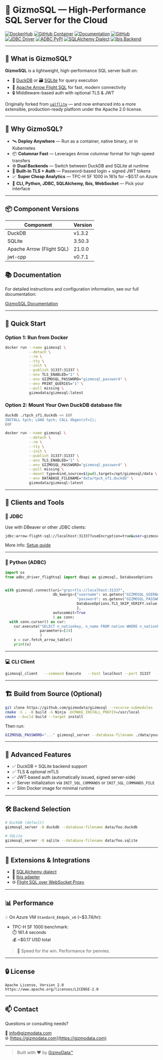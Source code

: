 # 🚀 GizmoSQL — High-Performance SQL Server for the Cloud

[![DockerHub](https://img.shields.io/badge/dockerhub-image-green.svg?logo=Docker)](https://hub.docker.com/r/gizmodata/gizmosql)
[![GitHub Container](https://img.shields.io/badge/github--package-container--image-green.svg?logo=Docker)](https://github.com/gizmodata/gizmosql/pkgs/container/gizmosql)
[![Documentation](https://img.shields.io/badge/Documentation-dev-yellow.svg)](https://arrow.apache.org/docs/format/FlightSql.html)
[![GitHub](https://img.shields.io/badge/GitHub-gizmodata%2Fgizmosql-blue.svg?logo=Github)](https://github.com/gizmodata/gizmosql)
[![JDBC Driver](https://img.shields.io/badge/Arrow%20JDBC%20Driver-download%20artifact-red?logo=Apache%20Maven)](https://search.maven.org/search?q=a:flight-sql-jdbc-driver)
[![ADBC PyPI](https://img.shields.io/badge/PyPI-Arrow%20ADBC%20Flight%20SQL%20driver-blue?logo=PyPI)](https://pypi.org/project/adbc-driver-flightsql/)
[![SQLAlchemy Dialect](https://img.shields.io/badge/PyPI-GizmoSQL%20SQLAlchemy%20Dialect-blue?logo=PyPI)](https://pypi.org/project/sqlalchemy-gizmosql-adbc-dialect/)
[![Ibis Backend](https://img.shields.io/badge/PyPI-GizmoSQL%20Ibis%20Backend-blue?logo=PyPI)](https://pypi.org/project/ibis-gizmosql/)

---

## 🌟 What is GizmoSQL?

**GizmoSQL** is a lightweight, high-performance SQL server built on:

- 🦆 [DuckDB](https://duckdb.org) or 🗃️ [SQLite](https://sqlite.org) for query execution
- 🚀 [Apache Arrow Flight SQL](https://arrow.apache.org/docs/format/FlightSql.html) for fast, modern connectivity
- 🔒 Middleware-based auth with optional TLS & JWT

Originally forked from [`sqlflite`](https://github.com/voltrondata/sqlflite) — and now enhanced into a more extensible, production-ready platform under the Apache 2.0 license.

---

## 🧠 Why GizmoSQL?

- 🛰️ **Deploy Anywhere** — Run as a container, native binary, or in Kubernetes
- 📦 **Columnar Fast** — Leverages Arrow columnar format for high-speed transfers
- ⚙️ **Dual Backends** — Switch between DuckDB and SQLite at runtime
- 🔐 **Built-in TLS + Auth** — Password-based login + signed JWT tokens
- 📈 **Super Cheap Analytics** — TPC-H SF 1000 in 161s for ~$0.17 on Azure
- 🧪 **CLI, Python, JDBC, SQLAlchemy, Ibis, WebSocket** — Pick your interface

---

## 📦 Component Versions

| Component                  | Version |
|---------------------------|---------|
| DuckDB                    | v1.3.2  |
| SQLite                   | 3.50.3  |
| Apache Arrow (Flight SQL) | 21.0.0  |
| jwt-cpp                   | v0.7.1  |

## 📚 Documentation

For detailed instructions and configuration information, see our full documentation:

[GizmoSQL Documentation](docs/documentation.md)

---

## 🚀 Quick Start

### Option 1: Run from Docker

```bash
docker run --name gizmosql \
           --detach \
           --rm \
           --tty \
           --init \
           --publish 31337:31337 \
           --env TLS_ENABLED="1" \
           --env GIZMOSQL_PASSWORD="gizmosql_password" \
           --env PRINT_QUERIES="1" \
           --pull missing \
           gizmodata/gizmosql:latest
```

### Option 2: Mount Your Own DuckDB database file

```bash
duckdb ./tpch_sf1.duckdb << EOF
INSTALL tpch; LOAD tpch; CALL dbgen(sf=1);
EOF

docker run --name gizmosql \
           --detach \
           --rm \
           --tty \
           --init \
           --publish 31337:31337 \
           --env TLS_ENABLED="1" \
           --env GIZMOSQL_PASSWORD="gizmosql_password" \
           --pull missing \
           --mount type=bind,source=$(pwd),target=/opt/gizmosql/data \
           --env DATABASE_FILENAME="data/tpch_sf1.duckdb" \
           gizmodata/gizmosql:latest
```

---

## 🧰 Clients and Tools

### 🔗 JDBC

Use with DBeaver or other JDBC clients:

```bash
jdbc:arrow-flight-sql://localhost:31337?useEncryption=true&user=gizmosql_username&password=gizmosql_password&disableCertificateVerification=true
```

More info: [Setup guide](https://github.com/gizmodata/setup-arrow-jdbc-driver-in-dbeaver)

---

### 🐍 Python (ADBC)

```python
import os
from adbc_driver_flightsql import dbapi as gizmosql, DatabaseOptions


with gizmosql.connect(uri="grpc+tls://localhost:31337",
                      db_kwargs={"username": os.getenv("GIZMOSQL_USERNAME", "gizmosql_username"),
                                 "password": os.getenv("GIZMOSQL_PASSWORD", "gizmosql_password"),
                                 DatabaseOptions.TLS_SKIP_VERIFY.value: "true"  # Not needed if you use a trusted CA-signed TLS cert
                                 },
                      autocommit=True
                      ) as conn:
  with conn.cursor() as cur:
    cur.execute("SELECT n_nationkey, n_name FROM nation WHERE n_nationkey = ?",
                parameters=[24]
                )
    x = cur.fetch_arrow_table()
    print(x)
```

---

### 💻 CLI Client

```bash
gizmosql_client   --command Execute   --host localhost --port 31337   --username gizmosql_username   --password gizmosql_password   --query "SELECT version()"   --use-tls --tls-skip-verify
```

---

## 🏗️ Build from Source (Optional)

```bash
git clone https://github.com/gizmodata/gizmosql --recurse-submodules
cmake -S . -B build -G Ninja -DCMAKE_INSTALL_PREFIX=/usr/local
cmake --build build --target install
```

Then run:

```bash
GIZMOSQL_PASSWORD="..." gizmosql_server --database-filename ./data/your.db --print-queries
```

---

## 🧪 Advanced Features

- ✅ DuckDB + SQLite backend support
- ✅ TLS & optional mTLS
- ✅ JWT-based auth (automatically issued, signed server-side)
- ✅ Server initialization via `INIT_SQL_COMMANDS` or `INIT_SQL_COMMANDS_FILE`
- ✅ Slim Docker image for minimal runtime

---

## 🛠 Backend Selection

```bash
# DuckDB (default)
gizmosql_server -B duckdb --database-filename data/foo.duckdb

# SQLite
gizmosql_server -B sqlite --database-filename data/foo.sqlite
```

---

## 🧩 Extensions & Integrations

- 🔌 [SQLAlchemy dialect](https://github.com/gizmodata/sqlalchemy-gizmosql-adbc-dialect)
- 🔌 [Ibis adapter](https://github.com/gizmodata/ibis-gizmosql)
- 🌐 [Flight SQL over WebSocket Proxy](https://github.com/gizmodata/flight-sql-websocket-proxy)

---

## 📊 Performance

💡 On Azure VM `Standard_E64pds_v6` (~$3.74/hr):

- TPC-H SF 1000 benchmark:  
  ⏱️ 161.4 seconds  
  💰 ~$0.17 USD total

> 🏁 Speed for the win. Performance for pennies.

---

## 🔒 License

```
Apache License, Version 2.0
https://www.apache.org/licenses/LICENSE-2.0
```

---

## 📫 Contact

Questions or consulting needs?

📧 info@gizmodata.com  
🌐 [https://gizmodata.com](https://gizmodata.com)

---

> Built with ❤️ by [GizmoData™](https://gizmodata.com)
